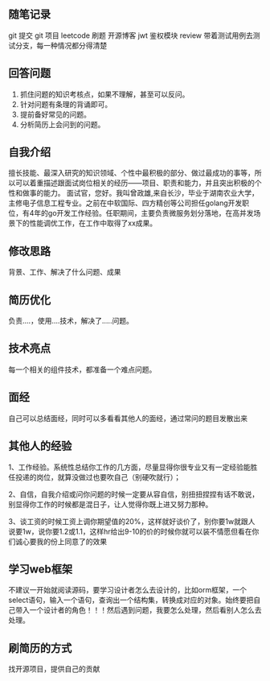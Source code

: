 ## 随笔记录

git 提交
git 项目
leetcode 刷题
开源博客
jwt 鉴权模块
review 带着测试用例去测试分支，每一种情况都分得清楚

## 回答问题

1. 抓住问题的知识考核点，如果不理解，甚至可以反问。
2. 针对问题有条理的背诵即可。
3. 提前备好常见的问题。
4. 分析简历上会问到的问题。

## 自我介绍

擅长技能、最深入研究的知识领域、个性中最积极的部分、做过最成功的事等，所以可以着重描述跟面试岗位相关的经历——项目、职责和能力，并且突出积极的个性和做事的能力。
面试官，您好。我叫曾政雄,来自长沙，毕业于湖南农业大学，主修电子信息工程专业。之前在中软国际、四方精创等公司担任golang开发职位，有4年的go开发工作经验。任职期间，主要负责微服务划分落地，在高并发场景下的性能调优工作，在工作中取得了xx成果。

## 修改思路

背景、工作、解决了什么问题、成果

## 简历优化

负责....，使用....技术，解决了.....问题。

## 技术亮点

每一个相关的组件技术，都准备一个难点问题。

## 面经

自己可以总结面经，同时可以多看看其他人的面经，通过常问的题目发散出来

## 其他人的经验

1、工作经验。系统性总结你工作的几方面，尽量显得你很专业又有一定经验能胜任投递的岗位，就算没做过也要吹自己（别硬吹就行）；

2、自信，自我介绍或问你问题的时候一定要从容自信，别扭扭捏捏有话不敢说，别显得你工作的时候都是混日子，让人觉得你既上进又努力那种。

3、谈工资的时候工资上调你期望值的20%，这样就好谈价了，别你要1w就跟人说要1w，说你要1.2或1.1，这样hr给出9-10的价的时候你就可以装不情愿但看在你们诚心要我的份上同意了的效果



## 学习web框架

不建议一开始就阅读源码，要学习设计者怎么去设计的，比如orm框架，一个select语句，输入一个语句，查询出一个结构集，转换成对应的对象。始终要把自己带入一个设计者的角色！！！然后遇到问题，我要怎么处理，然后看别人怎么去处理。



## 刷简历的方式

找开源项目，提供自己的贡献